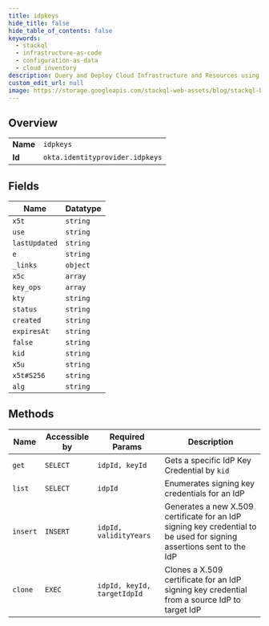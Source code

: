 ```yaml
---
title: idpkeys
hide_title: false
hide_table_of_contents: false
keywords:
  - stackql
  - infrastructure-as-code
  - configuration-as-data
  - cloud inventory
description: Query and Deploy Cloud Infrastructure and Resources using SQL
custom_edit_url: null
image: https://storage.googleapis.com/stackql-web-assets/blog/stackql-blog-post-featured-image.png
---
```

  
    

## Overview
<table><tbody>
<tr><td><b>Name</b></td><td><code>idpkeys</code></td></tr>
<tr><td><b>Id</b></td><td><code>okta.identityprovider.idpkeys</code></td></tr>
</tbody></table>

## Fields
| Name | Datatype |
| ---- | -------- |
| `x5t` | `string` |
| `use` | `string` |
| `lastUpdated` | `string` |
| `e` | `string` |
| `_links` | `object` |
| `x5c` | `array` |
| `key_ops` | `array` |
| `kty` | `string` |
| `status` | `string` |
| `created` | `string` |
| `expiresAt` | `string` |
| `false` | `string` |
| `kid` | `string` |
| `x5u` | `string` |
| `x5t#S256` | `string` |
| `alg` | `string` |
## Methods
| Name | Accessible by | Required Params | Description |
| ---- | ------------- | --------------- | ----------- |
| `get` | `SELECT` | `idpId, keyId` | Gets a specific IdP Key Credential by `kid` |
| `list` | `SELECT` | `idpId` | Enumerates signing key credentials for an IdP |
| `insert` | `INSERT` | `idpId, validityYears` | Generates a new X.509 certificate for an IdP signing key credential to be used for signing assertions sent to the IdP |
| `clone` | `EXEC` | `idpId, keyId, targetIdpId` | Clones a X.509 certificate for an IdP signing key credential from a source IdP to target IdP |
